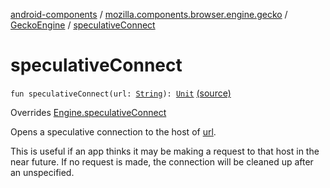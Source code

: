 [android-components](../../index.md) / [mozilla.components.browser.engine.gecko](../index.md) / [GeckoEngine](index.md) / [speculativeConnect](./speculative-connect.md)

# speculativeConnect

`fun speculativeConnect(url: `[`String`](https://kotlinlang.org/api/latest/jvm/stdlib/kotlin/-string/index.html)`): `[`Unit`](https://kotlinlang.org/api/latest/jvm/stdlib/kotlin/-unit/index.html) [(source)](https://github.com/mozilla-mobile/android-components/blob/master/components/browser/engine-gecko-beta/src/main/java/mozilla/components/browser/engine/gecko/GeckoEngine.kt#L185)

Overrides [Engine.speculativeConnect](../../mozilla.components.concept.engine/-engine/speculative-connect.md)

Opens a speculative connection to the host of [url](speculative-connect.md#mozilla.components.browser.engine.gecko.GeckoEngine$speculativeConnect(kotlin.String)/url).

This is useful if an app thinks it may be making a request to that host in the near future. If no request
is made, the connection will be cleaned up after an unspecified.


